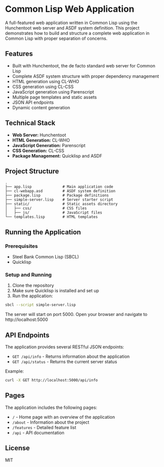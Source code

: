 # Common Lisp Web Application

A full-featured web application written in Common Lisp using the Hunchentoot web server and ASDF system definition. This project demonstrates how to build and structure a complete web application in Common Lisp with proper separation of concerns.

## Features

- Built with Hunchentoot, the de facto standard web server for Common Lisp
- Complete ASDF system structure with proper dependency management
- HTML generation using CL-WHO
- CSS generation using CL-CSS
- JavaScript generation using Parenscript
- Multiple page templates and static assets
- JSON API endpoints
- Dynamic content generation

## Technical Stack

- **Web Server:** Hunchentoot
- **HTML Generation:** CL-WHO
- **JavaScript Generation:** Parenscript
- **CSS Generation:** CL-CSS
- **Package Management:** Quicklisp and ASDF

## Project Structure

```
.
├── app.lisp              # Main application code
├── cl-webapp.asd         # ASDF system definition
├── package.lisp          # Package definitions
├── simple-server.lisp    # Server starter script
├── static/               # Static assets directory
│   ├── css/              # CSS files
│   ├── js/               # JavaScript files
└── templates.lisp        # HTML templates
```

## Running the Application

### Prerequisites

- Steel Bank Common Lisp (SBCL)
- Quicklisp

### Setup and Running

1. Clone the repository
2. Make sure Quicklisp is installed and set up
3. Run the application:

```bash
sbcl --script simple-server.lisp
```

The server will start on port 5000. Open your browser and navigate to http://localhost:5000

## API Endpoints

The application provides several RESTful JSON endpoints:

- `GET /api/info` - Returns information about the application
- `GET /api/status` - Returns the current server status

Example:
```bash
curl -X GET http://localhost:5000/api/info
```

## Pages

The application includes the following pages:

- `/` - Home page with an overview of the application
- `/about` - Information about the project
- `/features` - Detailed feature list
- `/api` - API documentation

## License

MIT
